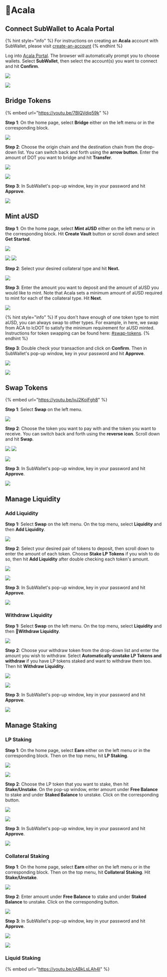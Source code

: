 # Acala

## Connect SubWallet to Acala Portal

{% hint style="info" %}
For instructions on creating an **Acala** account with SubWallet, please visit [create-an-account](../user-guide/create-an-account/ "mention")
{% endhint %}

Log into [Acala Portal](https://apps.acala.network/). The browser will automatically prompt you to choose wallets. Select **SubWallet**, then select the account(s) you want to connect and hit **Confirm**.

![](<../.gitbook/assets/Screen Shot 2022-05-09 at 14.02.32.png>)

![](<../.gitbook/assets/Screen Shot 2022-05-09 at 14.03.37.png>)

## Bridge Tokens

{% embed url="https://youtu.be/7BlQVdjq59k" %}

**Step 1**: On the home page, select **Bridge** either on the left menu or in the corresponding block.&#x20;

![](<../.gitbook/assets/Screen Shot 2022-05-09 at 14.17.32.png>)

**Step 2**: Choose the origin chain and the destination chain from the drop-down list. You can switch back and forth using the **arrow button**. Enter the amount of DOT you want to bridge and hit **Transfer**.

![](<../.gitbook/assets/Screen Shot 2022-05-09 at 14.25.29.png>)

![](<../.gitbook/assets/Screen Shot 2022-05-09 at 14.27.20.png>)

**Step 3**: In SubWallet's pop-up window, key in your password and hit **Approve**.

![](<../.gitbook/assets/Screen Shot 2022-05-09 at 14.28.32.png>)

## Mint aUSD

**Step 1**: On the home page, select **Mint aUSD** either on the left menu or in the corresponding block. Hit **Create Vault** button or scroll down and select **Get Started**.

![](<../.gitbook/assets/Screen Shot 2022-05-09 at 14.29.46.png>)

![](<../.gitbook/assets/Screen Shot 2022-05-09 at 16.37.50.png>) ![](<../.gitbook/assets/Screen Shot 2022-05-09 at 16.38.01.png>)

**Step 2**: Select your desired collateral type and hit **Next.**

![](<../.gitbook/assets/Screen Shot 2022-05-09 at 16.45.45.png>)

**Step 3**: Enter the amount you want to deposit and the amount of aUSD you would like to mint. Note that Acala sets a minimum amount of aUSD required to mint for each of the collateral type. Hit **Next**.

![](../.gitbook/assets/Screen\_Shot\_2022-05-09\_at\_5.28.05\_PM.png)

{% hint style="info" %}
If you don't have enough of one token type to mint aUSD, you can always swap to other types. For example, in here, we swap from ACA to lcDOT to satisfy the minimum requirement for aUSD minted. Instructions for token swapping can be found here: [#swap-tokens](acala.md#swap-tokens "mention").
{% endhint %}

**Step 3**: Double check your transaction and click on **Confirm**. Then in SubWallet's pop-up window, key in your password and hit **Approve**.

![](../.gitbook/assets/Screen\_Shot\_2022-05-09\_at\_5.28.17\_PM.png)

![](../.gitbook/assets/Screen\_Shot\_2022-05-09\_at\_5.28.29\_PM.png)

## Swap Tokens

{% embed url="https://youtu.be/ivJ2KoiFgh8" %}

**Step 1**: Select **Swap** on the left menu.

![](<../.gitbook/assets/Screen Shot 2022-05-09 at 14.43.46.png>)

**Step 2**: Choose the token you want to pay with and the token you want to receive. You can switch back and forth using the **reverse icon**. Scroll down and hit **Swap**.

![](<../.gitbook/assets/Screen Shot 2022-05-09 at 14.45.29.png>) ![](<../.gitbook/assets/Screen Shot 2022-05-09 at 14.45.39.png>)

![](<../.gitbook/assets/Screen Shot 2022-05-09 at 14.46.16.png>)

**Step 3**: In SubWallet's pop-up window, key in your password and hit **Approve**.

![](<../.gitbook/assets/Screen Shot 2022-05-09 at 14.53.53.png>)

## **Manage Liquidity**

### **Add Liquidity**

**Step 1:** Select **Swap** on the left menu. On the top menu, select **Liquidity** and then **Add Liquidity**.

![](<../.gitbook/assets/Screen Shot 2022-05-09 at 15.03.19.png>)

**Step 2**: Select your desired pair of tokens to deposit, then scroll down to enter the amount of each token. Choose **Stake LP Tokens** if you wish to do so, then hit **Add Liquidity** after double checking each token's amount.

![](<../.gitbook/assets/Screen Shot 2022-05-09 at 15.10.02.png>)

![](<../.gitbook/assets/Screen Shot 2022-05-09 at 15.10.24.png>)

**Step 3**: In SubWallet's pop-up window, key in your password and hit **Approve**.

![](<../.gitbook/assets/Screen Shot 2022-05-09 at 15.15.03.png>)

### Withdraw Liquidity

**Step 1:** Select **Swap** on the left menu. On the top menu, select **Liquidity** and then **Withdraw Liquidity**.

![](<../.gitbook/assets/Screen Shot 2022-05-09 at 15.20.02.png>)

**Step 2**: Choose your withdraw token from the drop-down list and enter the amount you wish to withdraw. Select **Automatically unstake LP Tokens and withdraw** if you have LP tokens staked and want to withdraw them too. Then hit **Withdraw Liquidity**.

![](<../.gitbook/assets/Screen Shot 2022-05-09 at 15.18.49.png>)

![](<../.gitbook/assets/Screen Shot 2022-05-09 at 15.36.18.png>)

**Step 3**: In SubWallet's pop-up window, key in your password and hit **Approve**.

![](<../.gitbook/assets/Screen Shot 2022-05-09 at 15.37.59.png>)

## Manage Staking

### LP Staking

**Step 1**: On the home page, select **Earn** either on the left menu or in the corresponding block. Then on the top menu, hit **LP Staking**.

![](<../.gitbook/assets/Screen Shot 2022-05-09 at 16.09.48.png>)

![](<../.gitbook/assets/Screen Shot 2022-05-09 at 16.12.35.png>)

**Step 2**: Choose the LP token that you want to stake, then hit **Stake/Unstake**. On the pop-up window, enter amount under **Free Balance** to stake and under **Staked Balance** to unstake. Click on the corresponding button.

![](<../.gitbook/assets/Screen Shot 2022-05-09 at 16.16.20.png>)

![](<../.gitbook/assets/Screen Shot 2022-05-09 at 16.16.40.png>)

**Step 3**: In SubWallet's pop-up window, key in your password and hit **Approve**.

![](<../.gitbook/assets/Screen Shot 2022-05-09 at 16.19.14.png>)

### Collateral Staking

**Step 1**: On the home page, select **Earn** either on the left menu or in the corresponding block. Then on the top menu, hit **Collateral Staking**. Hit **Stake/Unstake**.

![](<../.gitbook/assets/Screen Shot 2022-05-09 at 16.25.12.png>)

**Step 2**: Enter amount under **Free Balance** to stake and under **Staked Balance** to unstake. Click on the corresponding button.

![](<../.gitbook/assets/Screen Shot 2022-05-09 at 16.34.30.png>)

**Step 3**: In SubWallet's pop-up window, key in your password and hit **Approve**.

![](<../.gitbook/assets/Screen Shot 2022-05-09 at 16.36.21.png>)



![](../.gitbook/assets/Screen\_Shot\_2022-05-09\_at\_5.28.29\_PM.png)

### Liquid Staking

{% embed url="https://youtu.be/cABkLsLAh4I" %}
